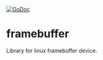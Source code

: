 [![GoDoc](https://godoc.org/github.com/kaey/framebuffer?status.png)](https://godoc.org/github.com/kaey/framebuffer)

framebuffer
===========

Library for linux framebuffer device.
